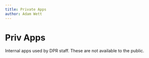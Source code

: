 ```yaml
---
title: Private Apps
author: Adam Wett
---
```


# Priv Apps
Internal apps used by DPR staff. These are not available to the public.
